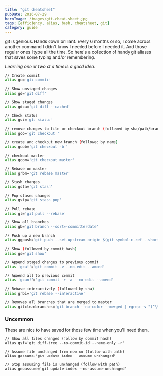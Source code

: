 ```yaml
---
title: "git cheatsheet"
pubDate: 2016-07-29
heroImage: /images/git-cheat-sheet.jpg
tags: [efficiency, alias, bash, cheatsheet, git]
category: guide
---
```


git is genious. Hands down brilliant. Every 6 months or so, I come across another command I didn't know I needed before I needed it. And those regular ones I type all the time. So here's a collection of handy git aliases that saves some typing and/or remembering.

_Learning one or two at a time is a good idea._

```bash
// Create commit
alias gc='git commit'

// Show unstaged changes
alias gd='git diff'

// Show staged changes
alias gdca='git diff --cached'

// Check status
alias gst='git status'

// remove changes to file or checkout branch (followed by sha/path/branchname)
alias gco='git checkout '

// create and checkout new branch (followed by name)
alias gcob='git checkout -b '

// checkout master
alias gcom='git checkout master'

// Rebase on master
alias grbm='git rebase master'

// Stash changes
alias gsta='git stash'

// Pop stased changes
alias gstp='git stash pop'

// Pull rebase
alias gl='git pull --rebase'

// Show all branches
alias gb='git branch --sort=-committerdate'

// Push up a new branch
alias ggpush='git push --set-upstream origin $(git symbolic-ref --short HEAD)'

// Show (followed by commit hash)
alias gs='git show'

// Append staged changes to previous commit
alias 'gca!'='git commit -v --no-edit --amend'

// Append all to previous commit
alias 'gcan!'='git commit -v -a --no-edit --amend'

// Rebase interactively (followed by sha)
alias grbi='git rebase --interactive'

// Removes all branches that are merged to master
alias gitcleanbranches='git branch --no-color --merged | egrep -v "(^\*|master|dev)" | xargs git branch -D'
```

### Uncommon

These are nice to have saved for those few time when you'll need them.

```
// Show all files changed (follow by commit hash)
alias gsf='git diff-tree --no-commit-id --name-only -r'

// Assume file unchanged from now on (follow with path)
alias gassume='git update-index --assume-unchanged'

// Stop assuming file is unchanged (follow with path)
alias gnoassume='git update-index --no-assume-unchanged'
```
